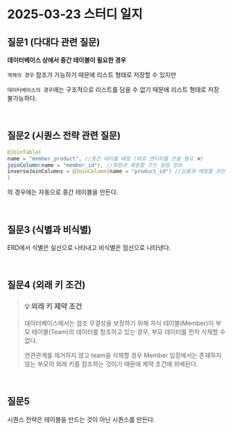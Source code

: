 # 2025-03-23 스터디 일지

## 질문1 (다대다 관련 질문)

**데이터베이스 상에서 중간 테이블이 필요한 경우**

`객체의 경우` 참조가 가능하기 때문에 리스트 형태로 저장할 수 있지만

`데이터베이스의 경우`에는 구조적으로 리스트를 담을 수 없기 때문에 리스트 형태로 저장 불가능하다.

<br>

## 질문2 (시퀀스 전략 관련 질문)

```java
@JoinTable(
name = "member_product", //중간 테이블 매핑 (따로 엔티티를 만들 필요 ❌)
joinColumn(name = "member_id"), //회원과 매핑할 조인 컬럼 정보
inverseJoinColumns = @JoinColumn(name = "product_id") //상품과 매핑할 조인 컬럼 정보
)
```
의 경우에는 자동으로 중간 테이블을 만든다.

<br>

## 질문3 (식별과 비식별)

ERD에서 식별은 실선으로 나타내고 비식별은 점선으로 나타낸다.

<br>

## 질문4 (외래 키 조건)

> ### 💡 외래 키 제약 조건
>
> 데이터베이스에서는 참조 무결성을 보장하기 위해 자식 테이블(Member)이 부모 테이블(Team)의 데이터를 참조하고 있는 경우, 부모 데이터를 먼저 삭제할 수 없다.
>
> 연관관계를 제거하지 않고 team을 삭제할 경우 Member 입장에서는 존재하지 않는 부모의 외래 키를 참조하는 것이기 때문에 제약 조건에 위배된다.

<br>

## 질문5

시퀀스 전략은 테이블을 만드는 것이 아닌 시퀀스를 만든다. 